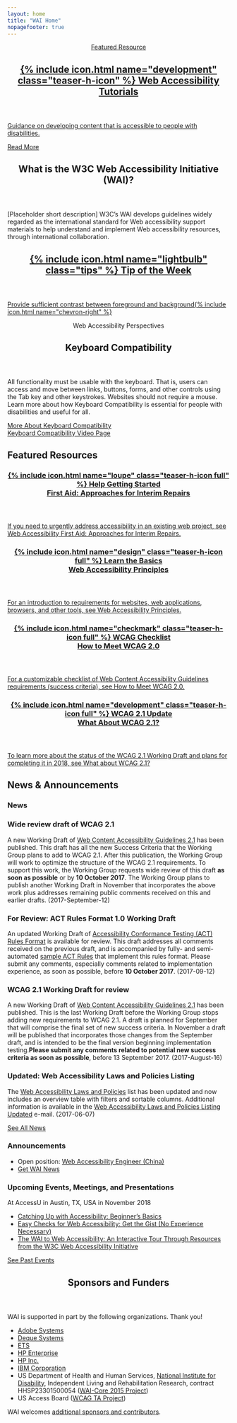 ```yaml
---
layout: home
title: "WAI Home"
nopagefooter: true
---
```


<section class="teaser featured grid-three-five" style="background-image: url({{ site.github.url }}/assets/images/teaser-image@1x.jpg); background-image: -webkit-image-set(url({{ site.github.url }}/assets/images/teaser-image@1x.jpg) 1x, url({{ site.github.url }}/assets/images/teaser-image@2x.jpg) 2x)">
    <a class="teaser-c stealthy-link col1" href="{{ site.github.url }}/test-evaluate/easychecks/">
        <header class="teaser-h featured">
            <p class="subtitle">Featured Resource</p>
            <h2 class="title">
              {% include icon.html name="development" class="teaser-h-icon" %}
              Web Accessibility Tutorials
            </h2>
        </header>
        <p>
            Guidance on developing content that is accessible to people with disabilities.
        </p>
        <div>
            <span class="button">Read More</span>
        </div>
    </a>
</section>

<section class="teaser grid-five-three">
    <div class="col1 teaser-about grid-line-right">
        <header class="teaser-h">
            <h2>What is the W3C Web Accessibility Initiative (WAI)?</h2>
        </header>
        <p>[Placeholder short description] W3C’s WAI develops guidelines widely regarded as the international standard for Web accessibility support materials to help understand and implement Web accessibility resources, through international collaboration.</p>
    </div>
    <a href="{{site.github.url}}/tips/designing/#provide-sufficient-contrast-between-foreground-and-background" class="col2 stealthy-link teaser-tip">
        <header class="teaser-h">
            <h2>
              {% include icon.html name="lightbulb" class="tips" %}
              <span>Tip of the Week</span>
            </h2>
        </header>
        <p class="fakelink">Provide sufficient contrast between foreground and background{% include icon.html name="chevron-right" %}</p>
        <!-- <span class="fakelink">More Design Tips{% include icon.html name="chevron-right" %}</span> -->
    </a>
</section>

<div class="grid-4q teaser teaser-media">
    <div class="q1-start q2-end">
        <header class="teaser-h">
            <p class="subtitle">
                Web Accessibility Perspectives
            </p>
            <h2 class="title">Keyboard Compatibility</h2>
        </header>
        <p>All functionality must be usable with the keyboard. That is, users can access and move between links, buttons, forms, and other controls using the Tab key and other keystrokes. Websites should not require a mouse. Learn more about how Keyboard Compatibility is essential for people with disabilities and useful for all.</p>
        <div class="button-group">
            <a href="{{ site.github.url }}/perspective-videos/keyboard/" class="button button-more"><span>More About Keyboard Compatibility</span></a>
            <!-- <a href="{{ site.github.url }}/perspective-videos/"          class="button button-more button-secondary"><span>See All Perspectives Videos</span></a> -->
        </div>
    </div>
    <div class="q3-start q4-end media">
        <a href="{{site.github.url}}/perspective-videos/keyboard/" class="media-wrapper" style="display:block;">
            <div class="img" style="background-image: url('{{site.github.url}}/perspective-videos/img/keyboard.jpg'); background-size: stretch; background-position: center;">
                <span class="visuallyhidden">Keyboard Compatibility Video Page</span>
            </div>
        </a>
    </div>
</div>

<div class="grid-five-three">
    <div class="col12 teaser-h">
        <h2 class="title">Featured Resources</h2>
    </div>
</div>
<div class="grid-4q nogap teaser">
    <a href="{{site.github.url}}/plan/interim-repairs/" class="q1-start q1-end stealthy-link area-teaser">
        <header class="teaser-h">
            <h3 class="title">
                {% include icon.html name="loupe" class="teaser-h-icon full" %}
                <span class="subtitle">Help Getting Started</span><br>
                First Aid: Approaches for Interim Repairs
            </h3>
        </header>
        <p>If you need to urgently address accessibility in an existing web project, see Web Accessibility First Aid: Approaches for Interim Repairs.</p>
        <!-- <span class="fakelink">Learn more{% include icon.html name="chevron-right" %}</span> -->
    </a>
    <a href="{{site.github.url}}/fundamentals/accessibility-principles/" class="q2-start q2-end stealthy-link area-teaser">
        <header class="teaser-h">
            <h3 class="title">
                {% include icon.html name="design" class="teaser-h-icon full" %}
                <span class="subtitle">Learn the Basics</span><br>
                Web Accessibility Principles
            </h3>
        </header>
        <p>For an introduction to requirements for websites, web applications, browsers, and other tools, see Web Accessibility Principles.</p>
        <!-- <span class="fakelink">Learn more{% include icon.html name="chevron-right" %}</span> -->
    </a>
    <a href="https://www.w3.org/WAI/WCAG20/quickref/" class="q3-start q3-end stealthy-link area-teaser">
        <header class="teaser-h">
            <h3 class="title">
                {% include icon.html name="checkmark" class="teaser-h-icon full" %}
                <span class="subtitle">WCAG Checklist</span><br>
                How to Meet WCAG 2.0
            </h3>
        </header>
        <p>For a customizable checklist of Web Content Accessibility Guidelines requirements (success criteria), see How to Meet WCAG 2.0.</p>
        <!-- <span class="fakelink">Learn more{% include icon.html name="chevron-right" %}</span> -->
    </a>
    <a href="{{site.github.url}}/standards/wcag/21/" class="q4-start q4-end stealthy-link area-teaser">
        <header class="teaser-h">
            <h3 class="title">
                {% include icon.html name="development" class="teaser-h-icon full" %}
                <span class="subtitle">WCAG 2.1 Update</span><br>
                What About WCAG 2.1?
            </h3>
        </header>
        <p>To learn more about the status of the WCAG 2.1 Working Draft and plans for completing it in 2018, see What about WCAG 2.1?</p>
        <!-- <span class="fakelink">Learn more{% include icon.html name="chevron-right" %}</span> -->
    </a>
</div>

<div class="teaser news">
    <div class="grid-five-three">
        <div class="col12 teaser-h">
            <h2 class="title">News &amp; Announcements</h2>
        </div>
    </div>
    <div class="grid-five-three">
        <div class="col1 grid-line-right">
            <h3>News</h3>
            <article class="news-teaser">
                <h3 id="x20170912b">Wide review draft of WCAG 2.1</h3>
                <p>A new Working Draft of <a href="https://www.w3.org/TR/WCAG21/">Web Content Accessibility Guidelines 2.1</a> has been published. This draft has all the new Success Criteria that the Working Group plans to add to WCAG 2.1. After this publication, the Working Group will work to optimize the structure of the WCAG 2.1 requirements. To support this work, the Working Group requests wide review of this draft <strong>as soon as possible</strong> or by <strong>10 October 2017</strong>. The Working Group plans to publish another Working Draft in November that incorporates the above work plus addresses remaining public comments received on this and earlier drafts. (<span class="date">2017-September-12</span>)</p>
            </article>
            <article class="news-teaser">
                <h3 id="x20170912a">For Review: ACT Rules Format 1.0 Working Draft</h3>
                <p>An updated Working Draft of <a href=" https://www.w3.org/TR/act-rules-format/">Accessibility Conformance Testing (ACT) Rules Format</a> is available for review. This draft addresses all comments received on the previous draft, and is accompanied by fully- and semi-automated <a href="https://w3c.github.io/wcag-act-rules/">sample ACT Rules</a> that implement this rules format. Please submit any comments, especially comments related to implementation experience, as soon as possible, before <strong>10 October 2017</strong>. (<span class="date">2017-09-12</span>)</p>
            </article>
            <article class="news-teaser">
                <h3 id="x20170816a">WCAG 2.1 Working Draft for review</h3>
                <p>A new Working Draft of <a href="https://www.w3.org/TR/WCAG21/">Web Content Accessibility Guidelines 2.1</a> has been published. This is the last Working Draft before the Working Group stops adding new requirements to WCAG 2.1. A draft is planned for September that will comprise the final set of new success criteria. In November a draft will be published that incorporates those changes from the September draft, and is intended to be the final version beginning implementation testing.<strong>Please submit any comments related to potential new success criteria as soon as possible</strong>, before 13 September 2017. (<span class="date">2017-August-16</span>)</p>
            </article>
            <article class="news-teaser">
                <h3 id="x20170607a">Updated: Web Accessibility Laws and Policies Listing</h3>
                <p>The <a href="https://www.w3.org/WAI/Policy/Overview">Web Accessibility Laws and Policies</a> list has been updated and now includes an overview table with filters and sortable columns. Additional information is available in the <a href="https://lists.w3.org/Archives/Public/w3c-wai-ig/2017AprJun/0195.html">Web Accessibility Laws and Policies Listing Updated</a> e-mail. (<span class="date">2017-06-07</span>)</p>
            </article>
            <a href="{{site.github.url}}/news/" class="button button-more"><span>See All News</span></a>
        </div>
        <div class="col2">
            <h3>Announcements</h3>
            <ul class="nolist announcements-list">
                <li class="announce-box">Open position: <a href="#">Web Accessibility Engineer (China)</a></li>
                <li class="announce-box"><a href="#">Get WAI News</a></li>
            </ul>
            <h3>Upcoming Events, Meetings, and Presentations</h3>
            <div class="announce-box">
                <p>At AccessU in Austin, TX, USA in November 2018</p>
                <ul>
                    <li><a href="#">Catching Up with Accessibility: Beginner’s Basics</a></li>
                    <li><a href="#">Easy Checks for Web Accessibility: Get the Gist (No Experience Necessary)</a></li>
                    <li><a href="#">The WAI to Web Accessibility: An Interactive Tour Through Resources from the W3C Web Accessibility Initiative</a></li>
                </ul>
            </div>
            <div class="announce-box">
                <a href="#">See Past Events</a>
            </div>
        </div>
    </div>
</div>

<div class="default-grid teaser teaser-sponsors">
    <div class="inner">
        <header class="teaser-h">
            <h2 class="title">Sponsors and Funders</h2>
        </header>
        <p>WAI is supported in part by the following organizations. Thank you!</p>
        <ul class="">
            <li><a href="#">Adobe Systems</a></li>
            <li><a href="#">Deque Systems</a></li>
            <li><a href="#">ETS</a></li>
            <li><a href="#">HP Enterprise</a></li>
            <li><a href="#">HP Inc.</a></li>
            <li><a href="#">IBM Corporation</a></li>
            <li>US Department of Health and Human Services, <a href="#">National Institute for Disability</a>, Independent Living and Rehabilitation Research, contract HHSP23301500054 (<a href="#">WAI-Core 2015 Project</a>)</li>
            <li>US Access Board (<a href="#">WCAG TA Project</a>)</li>
        </ul>
        <p>WAI welcomes <a href="#">additional sponsors and contributors</a>.</p>
    </div>
</div>
